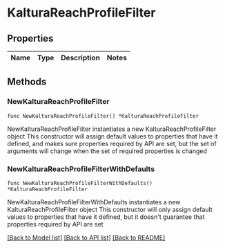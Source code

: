 # KalturaReachProfileFilter

## Properties

Name | Type | Description | Notes
------------ | ------------- | ------------- | -------------

## Methods

### NewKalturaReachProfileFilter

`func NewKalturaReachProfileFilter() *KalturaReachProfileFilter`

NewKalturaReachProfileFilter instantiates a new KalturaReachProfileFilter object
This constructor will assign default values to properties that have it defined,
and makes sure properties required by API are set, but the set of arguments
will change when the set of required properties is changed

### NewKalturaReachProfileFilterWithDefaults

`func NewKalturaReachProfileFilterWithDefaults() *KalturaReachProfileFilter`

NewKalturaReachProfileFilterWithDefaults instantiates a new KalturaReachProfileFilter object
This constructor will only assign default values to properties that have it defined,
but it doesn't guarantee that properties required by API are set


[[Back to Model list]](../README.md#documentation-for-models) [[Back to API list]](../README.md#documentation-for-api-endpoints) [[Back to README]](../README.md)


